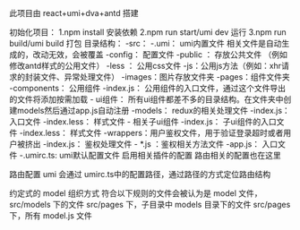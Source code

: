 此项目由 react+umi+dva+antd 搭建

初始化项目：
1.npm install 安装依赖
2.npm run start/umi dev 运行
3.npm run build/umi build 打包
目录结构：
-src：
    -.umi： umi内置文件 相关文件是自动生成的，改动无效，会被覆盖
    -config： 配置文件
    -public ： 存放公共文件 （例如修改antd样式的公用文件）
        -less ： 公用css文件
        -js：公用js方法（例如：xhr请求的封装文件、异常处理文件）
    -images：图片存放文件夹
    -pages：组件文件夹
        -components： 公用组件 
            -index.js： 公用组件的入口文件，通过这个文件导出的文件将添加按需加载
        -<ui> ui组件： 所有ui组件都差不多的目录结构。在文件夹中创建models然后通过app.js自动注册
            -models： redux的相关处理文件
            -index.js： 入口文件
            -index.less： 样式文件
            -<uicomponents> 相关子ui组件
                -index.js： 子ui组件的入口文件
                -index.less： 样式文件
    -wrappers：用户鉴权文件，用于验证登录超时或者用户被挤出
        -index.js： 鉴权处理文件
        - *.js ：鉴权相关方法文件
    -app.js： 入口文件
-.umirc.ts: umi默认配置文件 启用相关插件的配置 路由相关的配置也在这里

路由配置
umi 会通过 umirc.ts中的配置路径，通过路径的方式定位路由结构

约定式的 model 组织方式 
符合以下规则的文件会被认为是 model 文件，
    src/models 下的文件
    src/pages 下，子目录中 models 目录下的文件
    src/pages 下，所有 model.js 文件